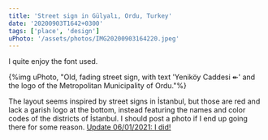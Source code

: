 ```yaml
---
title: 'Street sign in Gülyalı, Ordu, Turkey'
date: '20200903T1642+0300'
tags: ['place', 'design']
uPhoto: '/assets/photos/IMG20200903164220.jpeg'
---
```


I quite enjoy the font used.

{%img uPhoto, "Old, fading street sign, with text 'Yeniköy Caddesi ↞' and the logo of the Metropolitan Municipality of Ordu."%}

The layout seems inspired by street signs in İstanbul, but those are red and lack a garish logo at the bottom, instead featuring the names and color codes of the districts of İstanbul. I should post a photo if I end up going there for some reason. <ins>Update 06/01/2021: [I did!](https://denizaksimsek.com/2020/istanbul-street-sign/)</ins>
